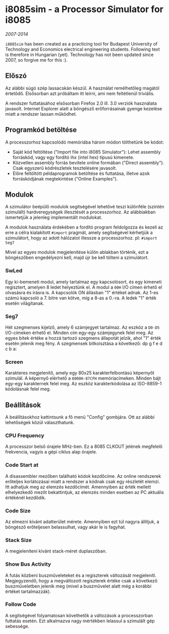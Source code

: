 # i8085sim - a Processor Simulator for i8085

_2007-2014_

`i8085sim` has been created as a practicing tool for Budapest University of Technology and Economics
electrical engineering students. Following text is therefore in Hungarian (yet). Technology has not been updated since 2007, so forgive me for this :).

## Előszó

Az alábbi súgó szép lassacskán készül. A használat remélhetőleg magától értetődő. Elsősorban azt próbáltam itt leírni, ami nem feltétlenül triviális.

A rendszer futtatásához elsősorban Firefox 2.0 ill. 3.0 verziók használata javasolt. Internet Explorer alatt a böngésző erőforrásainak gyenge kezelése miatt a rendszer lassan működhet.

## Programkód betöltése

A processzorhoz kapcsolódó memóriába három módon tölthetünk be kódot:

* Saját kód feltöltése ("Import file into i8085 Simulator"): Lehet assembly forráskód, vagy egy fordító ihx (intel hex) típusú kimenete.
* Közvetlen assembly forrás bevitele online formában ("Direct assembly"). Csak egyszerű kódrészletek tesztelésére javasolt.
* Előre feltöltött példaprogramok betöltése és futtatása, illetve azok forráskódjának megtekintése ("Online Examples").

## Modulok

A szimulátor beépülő modulok segítségével lehetővé teszi különféle (szintén szimulált) hardveregységek illesztését a processzorhoz. Az alábbiakban ismertetjük a jelenleg implementált modulokat.

A modulok használata érdekében a fordító program feldolgozza és kezeli az erre a célra kialakított `#import` pragmát, amely segítségével kérhetjük a szimulátort, hogy az adott hálózatot illessze a processzorhoz. pl: `#import Seg7`

Mivel az egyes modulok megjelenítése külön ablakban történik, ezt a böngészőben engedélyezni kell, majd újr be kell tölteni a szimulátort.

### SwLed

Egy ki-bemeneti modul, amely tartalmaz egy kapcsolósort, és egy kimeneti regisztert, amelyen 8 ledet helyeztünk el. A modul a `00H` I/O címen érhető el olvasásra és írásra is. A kapcsolók ON állásban "1" értéket adnak. Az 1-es számú kapcsoló a 7. bitre van kötve, míg a 8-as a 0.-ra. A ledek "1" érték esetén világítanak.

### Seg7

Hét szegmenses kijelző, amely 6 számjegyet tartalmaz. Az eszköz a `D0-D5` I/O-címeken érhető el. Minden cím egy-egy számjegynek felel meg. Az egyes bitek értéke a hozzá tartozó szegmens állapotát jelzik, ahol "1" érték esetén jelenik meg fény. A szegmensek bitkoisztása a következő: dp g f e d c b a:

### Screen

Karakteres megjelenítő, amely egy 80x25 karakterfelbontású képernyőt szimulál. A képernyő elérhető a `8000H-87CFH` memóriacímeken. Minden bájt egy-egy karakternek felel meg. Az eszköz karakterkódolása az ISO-8859-1 kódolásnak felel meg.

## Beállítások

A beállításokhoz kattintsunk a fő menü "Config" gombjára. Ott az alábbi lehetőségek közül választhatunk.

### CPU Frequency

A processzor belső órajele MHz-ben. Ez a 8085 CLKOUT jelének megfelelő frekvencia, vagyis a gépi ciklus alap órajele.

### Code Start at

A disassembler mezőben található kódok kezdőcíme. Az online rendszerek erőteljes korlátozásai miatt a rendszer a kódnak csak egy részletét elemzi. Itt adhatjuk meg az elemzés kezdőcímét. Amennyiben az érték mellett elhelyezkedő mezőt bekattintjuk, az elemzés minden esetben az PC aktuális értékénél kezdődik.

### Code Size

Az elmezni kívánt adatterület mérete. Amennyiben ezt túl nagyra állítjuk, a böngésző erőteljesen belassulhat, vagy akár le is fagyhat.

### Stack Size

A megjeleníteni kívánt stack-méret duplaszóban.

### Show Bus Activity

A futás közbeni buszműveleteket és a regiszterek változását megjeleníti. Megjegyzendő, hogy a megváltozott regiszterek értéke csak a következő buszműveletben jelenik meg (mivel a buszművelet alatt még a korábbi értéket tartalmazzák).

### Follow Code

A segítségével folyamatosan követhetők a változások a processzorban futtatás esetén. Ezt alkalmazva nagy mértékben lelassul a szimulált gép sebessége.


